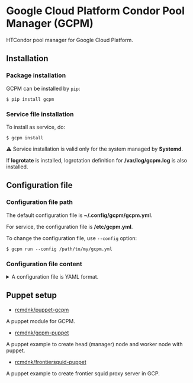 # Google Cloud Platform Condor Pool Manager (GCPM)

HTCondor pool manager for Google Cloud Platform.

## Installation

### Package installation

GCPM can be installed by `pip`:

    $ pip install gcpm

### Service file installation

To install as service, do:

    $ gcpm install

:warning: Service installation is valid only for the system managed by **Systemd**.

If **logrotate** is installed, logrotation definition for **/var/log/gcpm.log** is also installed.

## Configuration file

### Configuration file path

The default configuration file is **~/.config/gcpm/gcpm.yml**.

For service, the configuration file is **/etc/gcpm.yml**.

To change the configuration file, use `--config` option:

    $ gcpm run --config /path/to/my/gcpm.yml

### Configuration file content


<details>
  <summary>
    A configuration file is YAML format.
  </summary>
  <div>

Name|Description|Default Value|Mandatory|
:---|:----------|:------------|:--------|
config_dir   | Directory for some gcpm related files.|**~/.config/gcpm/** (user)<br>**/var/cache/gcpm** (service)|No
oatuh_file   | Path to OAuth information file for GCE/GCS usage.|**<config_dir>/oauth**|No
service_account_file | Service account JSON file for GCE/GCS usage.<br>If not specified, OAuth connection is tried.|-|No
project      | Google Cloud Platform Project Name.|-|Yes
zone         | Zone for Google Compute Engine.|-|Yes
machines     | Array of machine settings.<br>Each setting is array of [core, mem, disk, idle, image] (see below).|[]|Yes
machines:core     | Number of core of the machine type.|-|Yes
machines:mem      | Memory (MB) of the machine type.|-|Yes
machines:swap     | Swap memory (MB) of the machine type.|Same as mem|No
machines:disk     | Disk size (GB) of the machine type.|-|Yes
machines:max      | Limit of the number of instances for the machine type.|-|Yes
machines:idle     | Number of idle machines for the machine type.|-|Yes
machines:image    | Image of the machine type.|-|Yes
machines:&lt;others&gt; | Other any options can be defined for creating instance.|-|No
max_cores    | Limit of the total number of cores of all instances.<br>If it is set 0, no limit is applied.|0|No
static_wns   | Array of instance names of static worker nodes, which are added as condor worker nodes.|[]|No
required_machines          | Array of machines which should be running other than worker nodes.|[]|No
required_machines:name     | Number of core of the machine type.|-|Yes
required_machines:mem      | Memory (MB) of the machine type.|-|Yes
required_machines:swap     | Swap memory (MB) of the machine type.|Same as mem|No
required_machines:disk     | Disk size (GB) of the machine type.|-|Yes
required_machines:image    | Image of the machine type.|-|Yes
required_machines:&lt;others&gt; | Other any options can be defined for creating instance.|-|No
primary_accounts |User accounts which jobs must run normal worker nodes. See below about primary accounts.|[]|No
prefix       | Prefix of machine names.|**gcp-wn**|No
preemptible  | 1 for preemptible machines, 0 for not.|0|No
off_timer    | Second to send condor_off after starting.|0|No
startup_cmd  | Additional commands at WN startup.|""|No
shutdown_cmd | Additional commands at WN shutdown.|""|No
network_tag  | Array of GCP network tag.|[]|No
reuse        | 1 to reused terminated instance. Otherwise delete and re-created instances.|0|No
interval     | Second of interval for each loop.|10|No
clean_time   | Time to clean up residual instances in starting/deleting status.|600|No
head_info    | If **head** is empty, head node information is automatically taken for each option:<br>hostname: Hostname<br>ip: IP address<br>gcp: Hostname|**gcp**|No
head         | Head node Hostname/IP address.|""|No
port         | HTCondor port.|9618|No
domain       | Domain of the head node.<br>Set empty to take it from hostnaem.|""|No
admin        | HTCondor admin email address.|""|Yes
owner        | HTCondor owner name.|""|Yes
wait_cmd     | 1 to wait GCE commands result (create/start/stop/delete...).|0|No
bucket       | Bucket name for pool_password file.|""|Yes
storageClass | Storage class name of the bucket.|"REGIONAL"|No
location     | Storage location for the bucket.<br>If empty, it is decided from the **zone**.|""|No
log_file     | Log file path. Empty to put it in stdout.|""|No
log_level    | Log level. (**debug**, **info**, **warning**, **error**, **critical**)|**info**|No


Note:

* Primary accounts

If primary accounts are set, jobs of **non-primary** accounts can run on test worker nodes.

If there are already max number of 1 core worker nodes
and idle jobs of non-primary accounts are there,
test worker node named **&lt;prefix&gt;-test-1core-XXXX** will be launched
and only non-primary account jobs can run on it.

This able to run such a test job w/o waiting for finishing any normal jobs.

Such test worker nodes can be launched until total cores are smaller than `max_core`.

To use this function effectively, set total of `max` of each core to less than `max_core`.

e.g.)

```yml
---
machines:
  core: 1
  max: 10
machines:
  core: 8
  max:  2
max_core: 20
primary_accounts:
  - condor_primary
```

In this case, normal jobs can launch 10 1-core machines and 2 8-core machines,
then 16 cores are used.

Even if there are a log of idle **condor_primary**'s jobs,
1 core test jobs by other accounts can run: 4 jobs at most.

  </div>
</details>



## Puppet setup

* [rcmdnk/puppet-gcpm](https://github.com/rcmdnk/puppet-gcpm)

A puppet module for GCPM.

* [rcmdnk/gcpm-puppet](https://github.com/rcmdnk/gcpm-puppet)

A puppet example to create head (manager) node and worker node with puppet.

* [rcmdnk/frontiersquid-puppet](https://github.com/rcmdnk/frontiersquid-puppet)

A puppet example to create frontier squid proxy server in GCP.
